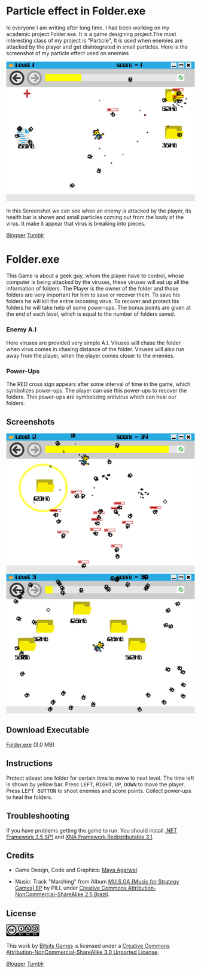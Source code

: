 Particle effect in Folder.exe
===

hi everyone I am writing after long time. I had been working on my academic project Folder.exe. It is a game designing project.The most interesting class of my project is "Particle", It is used when enemies are attacked by the player and get disintegrated in small particles.
Here is the screenshot of my particle effect used on enemies

![](https://github.com/Bitsits/Folder.exe/raw/master/Blog/Particle%20Effect.png)

In this Screenshot we can see when an enemy is attacked by the player, its health bar is shown and small particles coming out from the body of the virus. It make it appear that virus is breaking into pieces.

[Blogger](https://bitsits.blogspot.com/2011/04/particle-effect-in-folderexe_5.html)
[Tumblr](https://bitsits.tumblr.com/post/96209424595/particle-effect-in-folderexe-in-this-screenshot)

Folder.exe
===
This Game is about a geek guy, whom the player have to control, whose computer is being attacked by the viruses, these viruses will eat up all the information of folders. The Player is the owner of the folder and those folders are very important for him to save or recover them. To save his folders he will kill the entire incoming virus. To recover and protect his folders he will take help of some power-ups. The bonus points are given at the end of each level, which is equal to the number of folders saved. 

### Enemy A.I 
Here viruses are provided very simple A.I. Viruses will chase the folder when virus comes in chasing distance of the folder. Viruses will also run away from the player, when the player comes closer to the enemies. 

### Power-Ups 
The RED cross sign appears after some interval of time in the game, which symbolizes power-ups. The player can use this power-ups to recover the folders. This power-ups are symbolizing antivirus which can heal our folders.

Screenshots
---
![](https://github.com/Bitsits/Folder.exe/raw/master/Blog/Folder.exe2.png)
![](https://github.com/Bitsits/Folder.exe/raw/master/Blog/Folder.exe3.png)

Download Executable
---
[Folder.exe][zip] (3.0 MB)

Instructions
---
Protect atleast one folder for certain time to move to next level. The time left is shown by yellow bar. Press <kbd>LEFT</kbd>, <kbd>RIGHT</kbd>, <kbd>UP</kbd>, <kbd>DOWN</kbd> to move the player. Press <kbd>LEFT BUTTON</kbd> to shoot enemies and score points. Collect power-ups to heal the folders.

Troubleshooting
---
If you have problems getting the game to run. You should install [.NET Framework 3.5 SP1] and [XNA Framework Redistributable 3.1].

Credits
---
- Game Design, Code and Graphics: [Maya Agarwal].

- Music: Track "Marching" from Album [MU.S.GA [Music for Strategy Games] EP](http://www.jamendo.com/en/album/12751) by PILL under [Creative Commons Attribution-NonCommercial-ShareAlike 2.5 Brazil].

License
---
![](https://github.com/Bitsits/Folder.exe/raw/master/Blog/cc.png)

This work by [Bitsits Games] is licensed under a [Creative Commons Attribution-NonCommercial-ShareAlike 3.0 Unported License].

[.NET Framework 3.5 SP1]: http://www.microsoft.com/downloads/details.aspx?FamilyID=ab99342f-5d1a-413d-8319-81da479ab0d7
[XNA Framework Redistributable 3.1]: http://www.microsoft.com/downloads/details.aspx?FamilyID=53867a2a-e249-4560-8011-98eb3e799ef2
[Windows Installer 3.1]: http://www.microsoft.com/downloads/details.aspx?displaylang=en&FamilyID=889482fc-5f56-4a38-b838-de776fd4138c

[Creative Commons Attribution-NonCommercial-ShareAlike 2.5 Brazil]: http://creativecommons.org/licenses/by-nc-sa/2.5/br/
[Creative Commons Attribution-NonCommercial-ShareAlike 3.0 Unported License]: http://creativecommons.org/licenses/by-nc-sa/3.0/

[Bitsits Games]: https://bitsits.blogspot.com
[Shubhajit Saha]: https://suvozit.blogspot.com
[Maya Agarwal]: https://mayaagarwal.blogspot.com

[zip]: https://github.com/Bitsits/Folder.exe/raw/master/Folder.exe.zip

[Blogger](https://bitsits.blogspot.com/2011/05/folderexe_10.html)
[Tumblr](https://bitsits.tumblr.com/post/96210561115/folderexe-this-game-is-about-a-geek-guy-whom)
